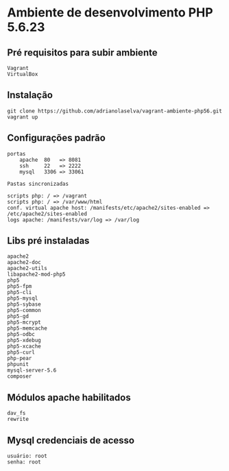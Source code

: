 Ambiente de desenvolvimento PHP 5.6.23
=======================


## Pré requisitos para subir ambiente
	
	Vagrant
	VirtualBox

## Instalação

    git clone https://github.com/adrianolaselva/vagrant-ambiente-php56.git
    vagrant up

## Configurações padrão

	portas
		apache  80 	 => 8081
		ssh 	22 	 => 2222
		mysql	3306 => 33061
		
	Pastas sincronizadas
	
	scripts php: / => /vagrant
	scripts php: / => /var/www/html
	conf. virtual apache host: /manifests/etc/apache2/sites-enabled => /etc/apache2/sites-enabled
	logs apache: /manifests/var/log => /var/log
	
## Libs pré instaladas
	
	apache2 
	apache2-doc 
	apache2-utils 
	libapache2-mod-php5
	php5 
	php5-fpm 
	php5-cli 
	php5-mysql 
	php5-sybase 
	php5-common
	php5-gd 
	php5-mcrypt 
	php5-memcache  
	php5-odbc
	php5-xdebug 
	php5-xcache 
	php5-curl 
	php-pear
	phpunit
	mysql-server-5.6
	composer
	
## Módulos apache habilitados

	dav_fs
	rewrite


## Mysql credenciais de acesso

	usuário: root
	senha: root
	